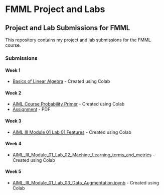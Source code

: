 # FMML Project and Labs

## Project and Lab Submissions for FMML

This repository contains my project and lab submissions for the FMML course.

### Submissions

#### Week 1
- [Basics of Linear Algebra](./Basics_of_Linear_Algebra.ipynb) - Created using Colab

#### Week 2
- [AIML Course Probability Primer](./AIML_Course_Probability_Primer.ipynb) - Created using Colab
- [Assignment](https://drive.google.com/file/d/1gDxZkQtYQBNmrYoqHwwN8HMJDO644GeB/view?usp=sharing) - PDF

#### Week 3
- [AIML III Module 01 Lab 01 Features](./AIML_III_Module_01_Lab_01_Features.ipynb) - Created using Colab

#### Week 4
- [AIML_III_Module_01_Lab_02_Machine_Learning_terms_and_metrics](./AIML_III_Module_01_Lab_02_Machine_Learning_terms_and_metrics.ipynb) - Created using Colab

#### Week 5
- [AIML_III_Module_01_Lab_03_Data_Augmentation.ipynb](./AIML_III_Module_01_Lab_03_Data_Augmentation.ipynb) - Created using Colab

